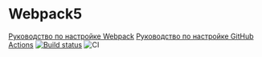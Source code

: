 # Webpack5

[Руководство по настройке Webpack](https://webpack.js.org/guides/)
[Руководство по настройке GitHub Actions](https://docs.github.com/en/actions/quickstart)
[![Build status](https://ci.appveyor.com/api/projects/status/68af2fya2ambdaro?svg=true)](https://ci.appveyor.com/project/annakuydan/env)
![CI](https://github.com/<annakuydan>/<env>/actions/workflows/web.yml/badge.svg)